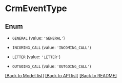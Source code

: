 # CrmEventType


## Enum

* `GENERAL` (value: `'GENERAL'`)

* `INCOMING_CALL` (value: `'INCOMING_CALL'`)

* `LETTER` (value: `'LETTER'`)

* `OUTGOING_CALL` (value: `'OUTGOING_CALL'`)

[[Back to Model list]](../README.md#documentation-for-models) [[Back to API list]](../README.md#documentation-for-api-endpoints) [[Back to README]](../README.md)



